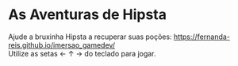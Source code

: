 # As Aventuras de Hipsta  
Ajude a bruxinha Hipsta a recuperar suas poções: https://fernanda-reis.github.io/imersao_gamedev/  
Utilize as setas ← ↑ → do teclado para jogar.

